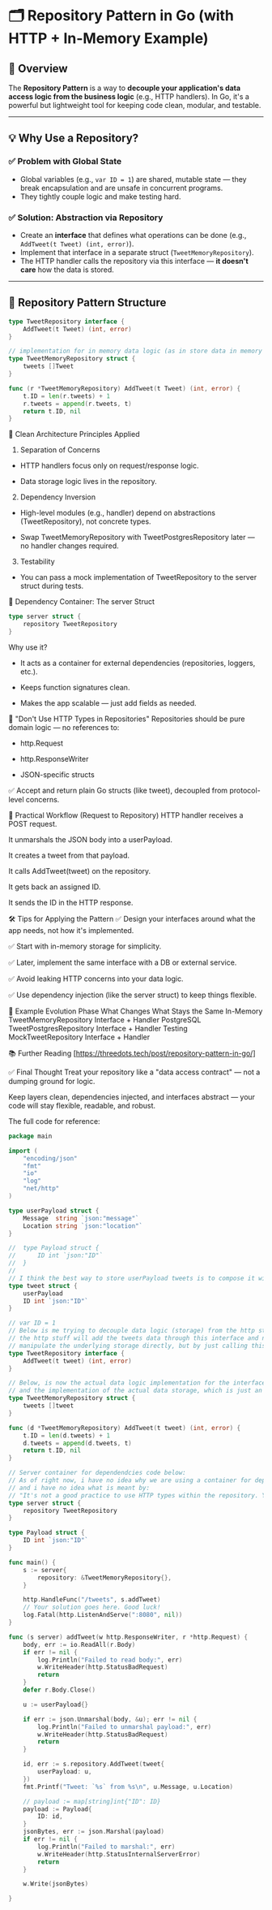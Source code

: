 # 🗂 Repository Pattern in Go (with HTTP + In-Memory Example)

## 📌 Overview

The **Repository Pattern** is a way to **decouple your application's data access logic from the business logic** (e.g., HTTP handlers). In Go, it's a powerful but lightweight tool for keeping code clean, modular, and testable.

---

## 💡 Why Use a Repository?

### ✅ Problem with Global State
- Global variables (e.g., `var ID = 1`) are shared, mutable state — they break encapsulation and are unsafe in concurrent programs.
- They tightly couple logic and make testing hard.

### ✅ Solution: Abstraction via Repository
- Create an **interface** that defines what operations can be done (e.g., `AddTweet(t Tweet) (int, error)`).
- Implement that interface in a separate struct (`TweetMemoryRepository`).
- The HTTP handler calls the repository via this interface — **it doesn't care** how the data is stored.

---

## 🧱 Repository Pattern Structure

```go
type TweetRepository interface {
    AddTweet(t Tweet) (int, error)
}

// implementation for in memory data logic (as in store data in memory for now)
type TweetMemoryRepository struct {
    tweets []Tweet
}

func (r *TweetMemoryRepository) AddTweet(t Tweet) (int, error) {
    t.ID = len(r.tweets) + 1
    r.tweets = append(r.tweets, t)
    return t.ID, nil
}
```

🧭 Clean Architecture Principles Applied
1. Separation of Concerns
* HTTP handlers focus only on request/response logic.

* Data storage logic lives in the repository.

2. Dependency Inversion
* High-level modules (e.g., handler) depend on abstractions (TweetRepository), not concrete types.

* Swap TweetMemoryRepository with TweetPostgresRepository later — no handler changes required.

3. Testability
* You can pass a mock implementation of TweetRepository to the server struct during tests.

🧰 Dependency Container: The server Struct
```Go
type server struct {
    repository TweetRepository
}
```
Why use it?
* It acts as a container for external dependencies (repositories, loggers, etc.).

* Keeps function signatures clean.

* Makes the app scalable — just add fields as needed.

🚫 "Don't Use HTTP Types in Repositories"
Repositories should be pure domain logic — no references to:

* http.Request

* http.ResponseWriter

* JSON-specific structs

✅ Accept and return plain Go structs (like tweet), decoupled from protocol-level concerns.

🧠 Practical Workflow (Request to Repository)
HTTP handler receives a POST request.

It unmarshals the JSON body into a userPayload.

It creates a tweet from that payload.

It calls AddTweet(tweet) on the repository.

It gets back an assigned ID.

It sends the ID in the HTTP response.

🛠 Tips for Applying the Pattern
✅ Design your interfaces around what the app needs, not how it's implemented.

✅ Start with in-memory storage for simplicity.

✅ Later, implement the same interface with a DB or external service.

✅ Avoid leaking HTTP concerns into your data logic.

✅ Use dependency injection (like the server struct) to keep things flexible.

🔄 Example Evolution
Phase	What Changes	What Stays the Same
In-Memory	TweetMemoryRepository	Interface + Handler
PostgreSQL	TweetPostgresRepository	Interface + Handler
Testing	MockTweetRepository	Interface + Handler

📚 Further Reading
[https://threedots.tech/post/repository-pattern-in-go/]

✅ Final Thought
Treat your repository like a "data access contract" — not a dumping ground for logic.

Keep layers clean, dependencies injected, and interfaces abstract — your code will stay flexible, readable, and robust.

The full code for reference:
```Go
package main

import (
	"encoding/json"
	"fmt"
	"io"
	"log"
	"net/http"
)

type userPayload struct {
	Message  string `json:"message"`
	Location string `json:"location"`
}

//	type Payload struct {
//		ID int `json:"ID"`
//	}
//
// I think the best way to store userPayload tweets is to compose it with existing userPayload
type tweet struct {
	userPayload
	ID int `json:"ID"`
}

// var ID = 1
// Below is me trying to decouple data logic (storage) from the http stuff
// the http stuff will add the tweets data through this interface and not directly
// manipulate the underlying storage directly, but by just calling this AddTweet method
type TweetRepository interface {
	AddTweet(t tweet) (int, error)
}

// Below, is now the actual data logic implementation for the interface
// and the implementation of the actual data storage, which is just an in memory Slice of tweet
type TweetMemoryRepository struct {
	tweets []tweet
}

func (d *TweetMemoryRepository) AddTweet(t tweet) (int, error) {
	t.ID = len(d.tweets) + 1
	d.tweets = append(d.tweets, t)
	return t.ID, nil
}

// Server container for dependendcies code below:
// As of right now, i have no idea why we are using a container for dependencies
// and i have no idea what is meant by:
// "It's not a good practice to use HTTP types within the repository. You shouldn't do that in the production code."
type server struct {
	repository TweetRepository
}

type Payload struct {
	ID int `json:"ID"`
}

func main() {
	s := server{
		repository: &TweetMemoryRepository{},
	}

	http.HandleFunc("/tweets", s.addTweet)
	// Your solution goes here. Good luck!
	log.Fatal(http.ListenAndServe(":8080", nil))
}

func (s server) addTweet(w http.ResponseWriter, r *http.Request) {
	body, err := io.ReadAll(r.Body)
	if err != nil {
		log.Println("Failed to read body:", err)
		w.WriteHeader(http.StatusBadRequest)
		return
	}
	defer r.Body.Close()

	u := userPayload{}

	if err := json.Unmarshal(body, &u); err != nil {
		log.Println("Failed to unmarshal payload:", err)
		w.WriteHeader(http.StatusBadRequest)
		return
	}

	id, err := s.repository.AddTweet(tweet{
		userPayload: u,
	})
	fmt.Printf("Tweet: `%s` from %s\n", u.Message, u.Location)

	// payload := map[string]int{"ID": ID}
	payload := Payload{
		ID: id,
	}
	jsonBytes, err := json.Marshal(payload)
	if err != nil {
		log.Println("Failed to marshal:", err)
		w.WriteHeader(http.StatusInternalServerError)
		return
	}

	w.Write(jsonBytes)

}
```